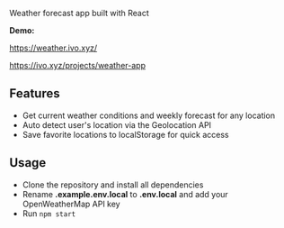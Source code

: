 Weather forecast app built with React

**Demo:**

https://weather.ivo.xyz/

https://ivo.xyz/projects/weather-app

## Features

- Get current weather conditions and weekly forecast for any location
- Auto detect user's location via the Geolocation API
- Save favorite locations to localStorage for quick access

## Usage

- Clone the repository and install all dependencies
- Rename **.example.env.local** to **.env.local** and add your OpenWeatherMap API key
- Run `npm start`
